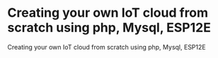 # Creating your own IoT cloud from scratch using php, Mysql, ESP12E
 Creating your own IoT cloud from scratch using php, Mysql, ESP12E
